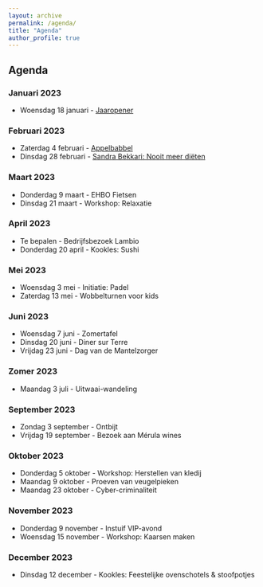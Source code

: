 ```yaml
---
layout: archive
permalink: /agenda/
title: "Agenda"
author_profile: true
---
```


## Agenda

### Januari 2023

- Woensdag 18 januari - [Jaaropener](/assets/media/agenda/2023-01-jaaropener.pdf)

### Februari 2023

- Zaterdag 4 februari - [Appelbabbel](/assets/media/agenda/2023-02-appelbabbel.pdf)
- Dinsdag 28 februari - [Sandra Bekkari: Nooit meer diëten](/assets/media/agenda/2023-02-sandra-bekkari.jpg)

### Maart 2023

- Donderdag 9 maart - EHBO Fietsen
- Dinsdag 21 maart - Workshop: Relaxatie

### April 2023

- Te bepalen - Bedrijfsbezoek Lambio
- Donderdag 20 april - Kookles: Sushi

### Mei 2023

- Woensdag 3 mei - Initiatie: Padel
- Zaterdag 13 mei - Wobbelturnen voor kids

### Juni 2023

- Woensdag 7 juni - Zomertafel
- Dinsdag 20 juni - Diner sur Terre
- Vrijdag 23 juni - Dag van de Mantelzorger

### Zomer 2023

- Maandag 3 juli - Uitwaai-wandeling

### September 2023

- Zondag 3 september - Ontbijt
- Vrijdag 19 september - Bezoek aan Mérula wines

### Oktober 2023

- Donderdag 5 oktober - Workshop: Herstellen van kledij
- Maandag 9 oktober - Proeven van veugelpieken
- Maandag 23 oktober - Cyber-criminaliteit

### November 2023

- Donderdag 9 november - Instuif VIP-avond
- Woensdag 15 november - Workshop: Kaarsen maken

### December 2023

- Dinsdag 12 december - Kookles: Feestelijke ovenschotels & stoofpotjes